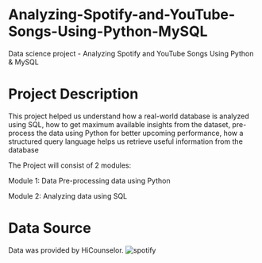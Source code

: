 # Analyzing-Spotify-and-YouTube-Songs-Using-Python-MySQL
Data science project - Analyzing Spotify and YouTube Songs Using Python &amp; MySQL

# Project Description

This project helped us understand how a real-world database is analyzed using SQL, how to get maximum available insights from the dataset, pre-process the data using Python for better upcoming performance, how a structured query language helps us retrieve useful information from the database

The Project will consist of 2 modules:

Module 1: Data Pre-processing data using Python

Module 2: Analyzing data using SQL

# Data Source

Data was provided by HiCounselor.
![spotify](https://github.com/lovepreetdhalla/Analyzing-Spotify-and-YouTube-Songs-Using-Python-MySQL/assets/15218972/6fa47c3f-e314-4911-91ec-04f6ab0e91e2)

